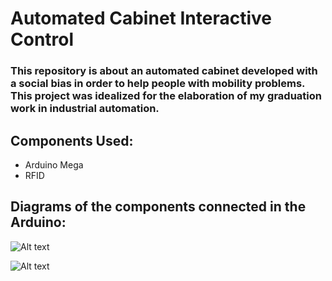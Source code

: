 # Automated Cabinet Interactive Control

### This repository is about an automated cabinet developed with a social bias in order to help people with mobility problems. This project was idealized for the elaboration of my graduation work in industrial automation. 

## Components Used:
- Arduino Mega 
- RFID 

## Diagrams of the components connected in the Arduino:
![Alt text](https://d195kho0tyqjph.cloudfront.net/GitHub/DisplayDiagrama.png "Dispaly Diagram")

![Alt text](https://d195kho0tyqjph.cloudfront.net/GitHub/TecladoDiagrama.png "Keyboard Diagram")
